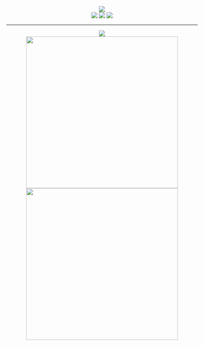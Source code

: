 <p align="center">
  <img src="https://readme-typing-svg.herokuapp.com?font=Fira+Code&pause=1000&color=FF69B4&center=true&vCenter=true&width=435&lines=%F0%9F%8F%B3%EF%B8%8F%E2%80%8D%E2%9A%A7%EF%B8%8F+Desd21's+GitHub+Profile+%F0%9F%8F%B3%EF%B8%8F%E2%80%8D%E2%9A%A7%EF%B8%8F" />
  <br>
  <img src="https://img.shields.io/static/v1?label=Gender&message=Male-To-Female&color=ff69b4&style=for-the-badge" />
  <img src="https://img.shields.io/github/followers/WhiteElytra?label=github%20followers&logo=github&style=for-the-badge" />
  <img src="https://img.shields.io/twitter/follow/WhiteElytra?label=twitter%20%40WhiteElytra&logo=twitter&style=for-the-badge" />
</p>

-----

<p align="center">
  <img src="https://activity-graph.herokuapp.com/graph?username=Ashutosh00710&theme=minimal" />
  <br>
  <img src="https://github-readme-stats.vercel.app/api?username=WhiteElytra&count_private=true&show_icons=true&theme=buefy" width="400" />
  <img src="https://streak-stats.demolab.com/?user=WhiteElytra" width="400" />
</p>

